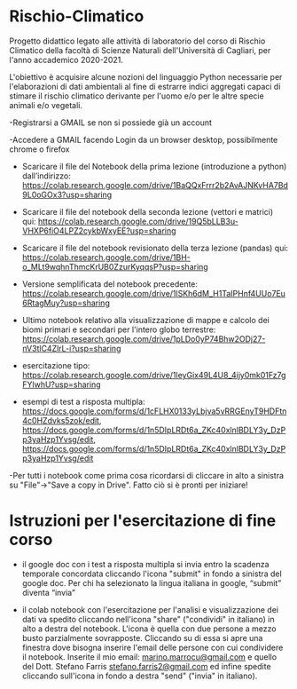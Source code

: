 # Rischio-Climatico

Progetto didattico legato alle attività di laboratorio del corso di Rischio Climatico della facoltà di Scienze Naturali 
dell'Università di Cagliari, per l'anno accademico 2020-2021.

L'obiettivo è acquisire alcune nozioni del linguaggio Python necessarie per l'elaborazioni di dati ambientali al fine di estrarre 
indici aggregati capaci di stimare il rischio climatico derivante per l'uomo e/o per le altre specie animali e/o vegetali.

-Registrarsi a GMAIL se non si possiede già un account

-Accedere a GMAIL facendo Login da un browser desktop, possibilmente chrome o firefox

- Scaricare il file del Notebook della prima lezione (introduzione a python) dall’indirizzo:
 https://colab.research.google.com/drive/1BaQQxFrrr2b2AvAJNKvHA7Bd9L0oGOx3?usp=sharing
 
- Scaricare il file del notebook della seconda lezione (vettori e matrici) qui: https://colab.research.google.com/drive/19Q5bLLB3u-VHXP6fiO4LPZ2cykbWxyEE?usp=sharing

- Scaricare il file del notebook revisionato della terza lezione (pandas) qui: https://colab.research.google.com/drive/1BH-o_MLt9wqhnThmcKrUB0ZzurKyqqsP?usp=sharing

- Versione semplificata del notebook precedente: https://colab.research.google.com/drive/1lSKh6dM_H1TaIPHnf4UUo7Eu6RtagMuy?usp=sharing

- Ultimo notebook relativo alla visualizzazione di mappe e calcolo dei biomi primari e secondari per l'intero globo terrestre: https://colab.research.google.com/drive/1pLDo0yP74Bhw2ODj27-nV3tlC4ZlrL-i?usp=sharing

- esercitazione tipo: https://colab.research.google.com/drive/1leyGix49L4U8_4ijy0mk01Fz7gFYlwhU?usp=sharing

- esempi di test a risposta multipla: https://docs.google.com/forms/d/1cFLHX0133yLbjva5vRRGEnyT9HDFtn4c0HZdvks5zok/edit, https://docs.google.com/forms/d/1n5DIpLRDt6a_ZKc40xlnlBDLY3y_DzPp3yaHzp1Yvsg/edit, https://docs.google.com/forms/d/1n5DIpLRDt6a_ZKc40xlnlBDLY3y_DzPp3yaHzp1Yvsg/edit

-Per tutti i notebook come prima cosa ricordarsi di cliccare in alto a sinistra  su "File"->"Save a copy in Drive". Fatto ciò si è pronti per iniziare!

# Istruzioni per l'esercitazione di fine corso

- il google doc con i test a risposta multipla si invia entro la scadenza temporale concordata cliccando l'icona "submit" in fondo a sinistra del google doc. Per chi ha selezionato la lingua italiana in google, “submit” diventa “invia”

- il colab notebook con l'esercitazione per l'analisi e visualizzazione dei dati va spedito cliccando nell'icona "share" ("condividi" in italiano) in alto a destra del notebook. L'icona è quella con due persone a mezzo busto parzialmente sovrapposte. Cliccando su di essa si apre una finestra dove bisogna inserire l'email delle persone con cui condividere il notebook. Inserite il mio email: marino.marrocu@gmail.com e quello del Dott. Stefano Farris stefano.farris2@gmail.com ed infine spedite cliccando sull'icona in fondo a destra "send" ("invia" in italiano).
